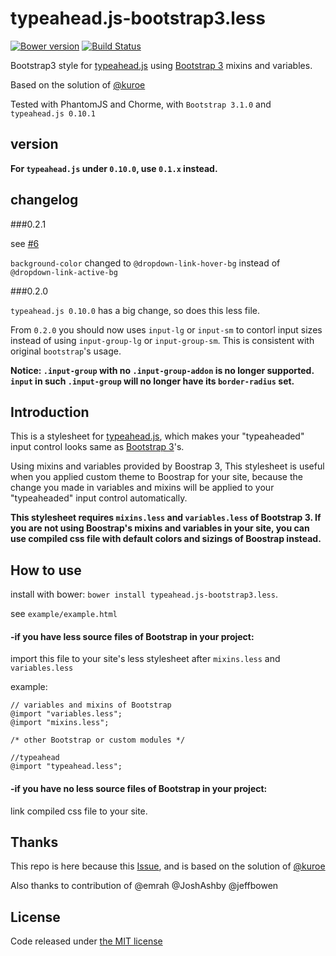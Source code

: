 # typeahead.js-bootstrap3.less

[![Bower version](https://badge.fury.io/bo/typeahead.js-bootstrap3.less.png)](http://badge.fury.io/bo/typeahead.js-bootstrap3.less)
[![Build Status](https://travis-ci.org/hyspace/typeahead.js-bootstrap3.less.png?branch=develop)](https://travis-ci.org/hyspace/typeahead.js-bootstrap3.less)

Bootstrap3 style for [typeahead.js](https://github.com/twitter/typeahead.js) using [Bootstrap 3](https://github.com/twbs/bootstrap/) mixins and variables.

Based on the solution of [@kuroe](https://github.com/kuroe)

Tested with PhantomJS and Chorme, with `Bootstrap 3.1.0` and `typeahead.js 0.10.1`

## version

**For `typeahead.js` under `0.10.0`, use `0.1.x` instead.**

## changelog

###0.2.1

see [#6](https://github.com/hyspace/typeahead.js-bootstrap3.less/pull/6)

`background-color` changed to `@dropdown-link-hover-bg` instead of `@dropdown-link-active-bg`

###0.2.0

`typeahead.js 0.10.0` has a big change, so does this less file.

From `0.2.0` you should now uses `input-lg` or `input-sm` to contorl input sizes instead of using `input-group-lg` or `input-group-sm`. This is consistent with original `bootstrap`'s usage.

**Notice: `.input-group` with no `.input-group-addon` is no longer supported. `input` in such `.input-group` will no longer have its `border-radius` set.**

## Introduction

This is a stylesheet for [typeahead.js](https://github.com/twitter/typeahead.js), which makes your "typeaheaded" input control looks same as [Bootstrap 3](https://github.com/twbs/bootstrap/)'s.

Using mixins and variables provided by Boostrap 3, This stylesheet is useful when you applied custom theme to Boostrap for your site, because the change you made in variables and mixins will be applied to your "typeaheaded" input control automatically.

**This stylesheet requires `mixins.less` and `variables.less` of Bootstrap 3. If you are not using Boostrap's mixins and variables in your site, you can use compiled css file with default colors and sizings of Boostrap instead.**

## How to use

install with bower: `bower install typeahead.js-bootstrap3.less`.

see `example/example.html`

#### -if you have less source files of Bootstrap in your project:

import this file to your site's less stylesheet after `mixins.less` and `variables.less`

example:

    // variables and mixins of Bootstrap
    @import "variables.less";
    @import "mixins.less";

    /* other Bootstrap or custom modules */

    //typeahead
    @import "typeahead.less";

#### -if you have no less source files of Bootstrap in your project:

link compiled css file to your site.

## Thanks

This repo is here because this [Issue](https://github.com/twitter/typeahead.js/issues/378), and is based on the solution of [@kuroe](http://jsfiddle.net/kuroe/qrtua/14/)

Also thanks to contribution of
@emrah
@JoshAshby
@jeffbowen

## License

Code released under [the MIT license](LICENSE)